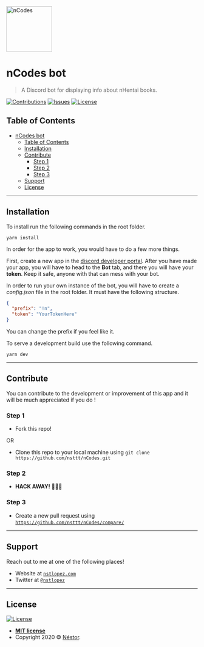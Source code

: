<img src="https://i.imgur.com/wzsFn7I.png" title="nCodes" alt="nCodes" height="120" />

# nCodes bot

> A Discord bot for displaying info about nHentai books.

[![Contributions](https://img.shields.io/badge/contributions-welcome-blue?style=flat-square)](https://github.com/nsttt/nCodes/compare/) [![Issues](https://img.shields.io/github/issues/nsttt/nCodes?style=flat-square)](https://github.com/Nsttt/nCodes/issues) [![License](https://img.shields.io/github/license/nsttt/nCodes?style=flat-square)](https://github.com/Nsttt/nCodes/blob/master/LICENSE.txt)

## Table of Contents

- [nCodes bot](#ncodes-bot)
  - [Table of Contents](#table-of-contents)
  - [Installation](#installation)
  - [Contribute](#contribute)
    - [Step 1](#step-1)
    - [Step 2](#step-2)
    - [Step 3](#step-3)
  - [Support](#support)
  - [License](#license)

---

## Installation

To install run the following commands in the root folder.

```shell
yarn install
```

In order for the app to work, you would have to do a few more things.

First, create a new app in the <a href="https://discord.com/developers/applications">discord developer portal</a>.
After you have made your app, you will have to head to the **Bot** tab, and there you will have your **token**.
Keep it safe, anyone with that can mess with your bot.

In order to run your own instance of the bot, you will have to create a _config.json_ file in the root folder. It must have the following structure.

```json
{
  "prefix": "!n",
  "token": "YourTokenHere"
}
```

You can change the prefix if you feel like it.

To serve a development build use the following command.

```shell
yarn dev
```

---

## Contribute

You can contribute to the development or improvement of this app and it will be much appreciated if you do !

### Step 1

- Fork this repo!

OR

- Clone this repo to your local machine using `git clone https://github.com/nsttt/nCodes.git`

### Step 2

- **HACK AWAY!** 🔨🔨🔨

### Step 3

- Create a new pull request using <a href="https://github.com/nsttt/nCodes/compare/" target="_blank">`https://github.com/nsttt/nCodes/compare/`</a>

---

## Support

Reach out to me at one of the following places!

- Website at <a href="http://nstlopez.com" target="_blank">`nstlopez.com`</a>
- Twitter at <a href="http://twitter.com/nstlopez" target="_blank">`@nstlopez`</a>

---

## License

[![License](https://img.shields.io/github/license/nsttt/nCodes?style=flat-square)](https://github.com/Nsttt/nCodes/blob/master/LICENSE.txt)

- **[MIT license](http://opensource.org/licenses/mit)**
- Copyright 2020 © <a href="http://nstlopez.com" target="_blank">Néstor</a>.

